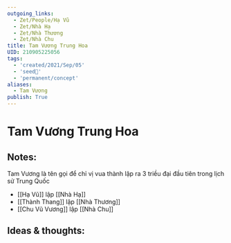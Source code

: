 ```yaml
---
outgoing_links:
  - Zet/People/Hạ Vũ
  - Zet/Nhà Hạ
  - Zet/Nhà Thương
  - Zet/Nhà Chu
title: Tam Vương Trung Hoa
UID: 210905225056
tags:
  - 'created/2021/Sep/05'
  - 'seed🥜'
  - 'permanent/concept'
aliases:
  - Tam Vương
publish: True
---
```

# Tam Vương Trung Hoa

## Notes:
Tam Vương là tên gọi để chỉ vị vua thành lập ra 3 triều đại đầu tiên trong lịch sử Trung Quốc 

- [[Hạ Vũ]]  lập [[Nhà Hạ]]
- [[Thành Thang]] lập [[Nhà Thương]]
- [[Chu Vũ Vương]] lập [[Nhà Chu]]

## Ideas & thoughts:
